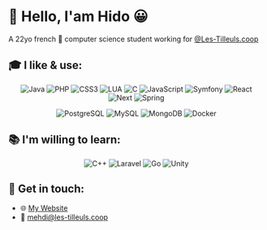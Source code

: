 # 👋 Hello, I'am Hido 😀
A 22yo french 🥖 computer science student working for [@Les-Tilleuls.coop](https://github.com/coopTilleuls/)


## 🎓 I like & use:
<p align="center">
  <img alt="Java"       src="https://img.shields.io/badge/Java-ED8B00?style=for-the-badge&logo=java&logoColor=white"/>
  <img alt="PHP"        src="https://img.shields.io/badge/PHP-777BB4?style=for-the-badge&logo=php&logoColor=white"/>
  <img alt="CSS3"       src="https://img.shields.io/badge/CSS3-1572B6?style=for-the-badge&logo=css3&logoColor=white"/>
  <img alt="LUA"        src="https://img.shields.io/badge/Lua-2C2D72?style=for-the-badge&logo=lua&logoColor=white"/>
  <img alt="C"          src="https://img.shields.io/badge/C-00599C?style=for-the-badge&logo=c&logoColor=white"/>
  <img alt="JavaScript" src="https://img.shields.io/badge/JavaScript-F7DF1E?style=for-the-badge&logo=javascript&logoColor=black"/>
  <img alt="Symfony"    src="https://img.shields.io/badge/Symfony-%23000000.svg?style=for-the-badge&logo=symfony&logoColor=white"/>
  <img alt="React"      src="https://img.shields.io/badge/React-20232A?style=for-the-badge&logo=react&logoColor=61DAFB"/>
  <img alt="Next"       src="https://img.shields.io/badge/Next.js-000?logo=nextdotjs&logoColor=fff&style=for-the-badge"/>
  <img alt="Spring"     src="https://img.shields.io/badge/Spring-6DB33F?style=for-the-badge&logo=spring&logoColor=white"/>
</p>
<p align="center">
  <img alt="PostgreSQL" src="https://img.shields.io/badge/PostgreSQL-316192?style=for-the-badge&logo=postgresql&logoColor=white"/>
  <img alt="MySQL"      src="https://img.shields.io/badge/MySQL-00000F?style=for-the-badge&logo=mysql&logoColor=white"/>
  <img alt="MongoDB"    src="https://img.shields.io/badge/MongoDB-4EA94B?style=for-the-badge&logo=mongodb&logoColor=white"/>
  <img alt="Docker"     src="https://img.shields.io/badge/docker-%230db7ed.svg?style=for-the-badge&logo=docker&logoColor=white"/>
</p>

## 📚 I'm willing to learn:
<p align="center">
  <img alt="C++"        src="https://img.shields.io/badge/C%2B%2B-00599C?style=for-the-badge&logo=c%2B%2B&logoColor=white"/>
  <img alt="Laravel"    src="https://img.shields.io/badge/Laravel-FF2D20?style=for-the-badge&logo=laravel&logoColor=white"/>
  <img alt="Go"         src="https://img.shields.io/badge/Go-00ADD8?style=for-the-badge&logo=go&logoColor=white"/>
  <img alt="Unity"      src="https://img.shields.io/badge/Unity-100000?style=for-the-badge&logo=unity&logoColor=white"/>
</p>

## 📨 Get in touch:
- 🌐 [My Website](https://hido.fr)
- 📧 mehdi@les-tilleuls.coop
